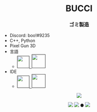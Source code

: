 <h1 align="center">BUCCI</h1>
<h3 align="center">ゴミ製造</h3>

- Discord: boo!#9235
- C++, Python 
- Pixel Gun 3D
- 言語
  - <a href=""><img src="https://raw.githubusercontent.com/yurijserrano/Github-Profile-Readme-Logos/master/programming%20languages/python.svg" width=40 height=40>, <img src="https://raw.githubusercontent.com/yurijserrano/Github-Profile-Readme-Logos/master/programming%20languages/c%2B%2B.svg" width=45 height=45></a>
- IDE
  - <a href=""><img src="https://raw.githubusercontent.com/yurijserrano/Github-Profile-Readme-Logos/master/text%20editors/vscode.svg" width=40 height=40>,  <img src="https://raw.githubusercontent.com/yurijserrano/Github-Profile-Readme-Logos/master/ides/vs-studio.svg" width=45 height=45>
  
<p align="center">
  <a href=""><img src="https://github-readme-stats.vercel.app/api?username=BUCCImu&show_icons=true&bg_color=242424&text_color=ffffff&title_color=ffffff&&icon_color=ffffff"></a> <br>
  <p align="center">
             <a href=""><img src="https://komarev.com/ghpvc/?username=BUCCImu&color=green"></a>
  <a href=""><img src="https://img.shields.io/github/stars/BUCCImu?style=social"></a> ● <a href=""><img src="https://img.shields.io/github/followers/BUCCImu?style=social"></a>
</p>
